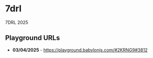 # 7drl
7DRL 2025

## Playground URLs
- **03/04/2025** - https://playground.babylonjs.com/#2KRNG9#3812